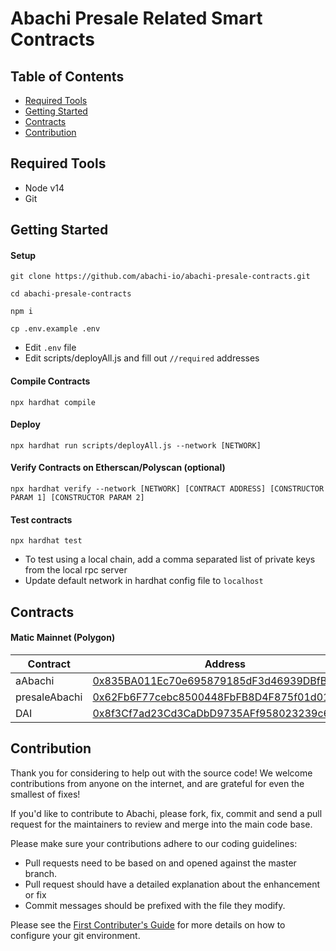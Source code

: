 # Abachi Presale Related Smart Contracts

## Table of Contents
- [Required Tools](#required-tools)
- [Getting Started](#getting-started)
- [Contracts](#contracts)
- [Contribution](#contribution)


## Required Tools
* Node v14
* Git

## Getting Started

#### Setup
```
git clone https://github.com/abachi-io/abachi-presale-contracts.git

cd abachi-presale-contracts

npm i

cp .env.example .env
```

* Edit `.env` file
* Edit scripts/deployAll.js and fill out `//required` addresses

#### Compile Contracts

`npx hardhat compile`

#### Deploy

`npx hardhat run scripts/deployAll.js --network [NETWORK]`

#### Verify Contracts on Etherscan/Polyscan (optional)

`npx hardhat verify --network [NETWORK] [CONTRACT ADDRESS] [CONSTRUCTOR PARAM 1] [CONSTRUCTOR PARAM 2]`

#### Test contracts
`npx hardhat test`

* To test using a local chain, add a comma separated list of private keys from the local rpc server
* Update default network in hardhat config file to `localhost`

## Contracts

#### Matic Mainnet (Polygon)

|       Contract    | Address |
|     ------------- | ------------- |
| aAbachi           | [0x835BA011Ec70e695879185dF3d46939DBfBeF7E5](https://polygonscan.com/address/0x835BA011Ec70e695879185dF3d46939DBfBeF7E5)   |
| presaleAbachi     | [0x62Fb6F77cebc8500448FbFB8D4F875f01d01531d](https://polygonscan.com/address/0x62Fb6F77cebc8500448FbFB8D4F875f01d01531d)  |
| DAI               | [0x8f3Cf7ad23Cd3CaDbD9735AFf958023239c6A063](https://polygonscan.com/address/0x8f3Cf7ad23Cd3CaDbD9735AFf958023239c6A063)  |

## Contribution

Thank you for considering to help out with the source code! We welcome contributions from anyone on the internet, and are grateful for even the smallest of fixes!

If you'd like to contribute to Abachi, please fork, fix, commit and send a pull request for the maintainers to review and merge into the main code base.

Please make sure your contributions adhere to our coding guidelines:

* Pull requests need to be based on and opened against the master branch.
* Pull request should have a detailed explanation about the enhancement or fix
* Commit messages should be prefixed with the file they modify.

Please see the [First Contributer's Guide](documentation/CONTRIBUTE.md) for more details on how to configure your git environment.
